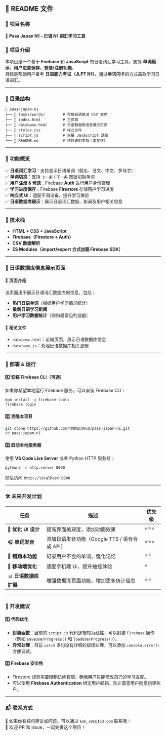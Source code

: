 ## **📌 README 文件**

### **📝 项目名称**  
🚀 **Pass Japan N1 - 日语 N1 词汇学习工具**  

### **📖 项目介绍**  
本项目是一个基于 **Firebase** 和 **JavaScript** 的日语词汇学习工具，支持 **单词展示、用户进度保存、登录/注册功能**。  
目标是帮助用户备考 **日语能力考试（JLPT N1）**，通过**单词闪卡**的方式高效学习日语词汇。  

---

### **📂 目录结构**  
```
📂 pass-japan-n1
├── 📁 tasks/words/        # 存放日语单词 CSV 文件
├── 📄 index.html          # 主页面
├── 📄 database.html       # 日语数据库信息展示页面
├── 📄 styles.css          # 样式文件
├── 📄 script.js           # 主要 JavaScript 逻辑
└── 📄 README.md           # 项目说明文档（本文件）
```

---

### **🎯 功能概览**
✅ **日语词汇学习**：支持显示日语单词（假名、日文、中文、罗马字）  
✅ **单词切换**：支持 `上一条` / `下一条` 按钮切换单词  
✅ **用户注册 & 登录**：Firebase **Auth** 进行用户身份管理  
✅ **学习进度保存**：Firebase **Firestore** 存储用户学习进度  
✅ **响应式 UI**：适配不同设备，提升学习体验  
✅ **日语数据库展示**：展示日语词汇数据、新闻及用户相关信息  

---

### **🚀 技术栈**
- **HTML + CSS + JavaScript**
- **Firebase（Firestore + Auth）**
- **CSV 数据解析**
- **ES Modules（import/export 方式加载 Firebase SDK）**

---

### **📄 日语数据库信息展示页面**
#### **📌 页面介绍**
该页面用于展示日语词汇数据库的信息，包括：
- **热门日语单词**（根据用户学习情况统计）
- **最新日语学习新闻**
- **用户学习数据统计**（例如最常见的错题）

#### **📄 相关文件**
- `database.html`：前端页面，展示日语数据库信息
- `database.js`：处理日语数据库相关逻辑

---

### **🔧 部署 & 运行**
#### **1️⃣ 安装 Firebase CLI（可选）**
如果你希望本地运行 Firebase 服务，可以安装 Firebase CLI：
```sh
npm install -g firebase-tools
firebase login
```

#### **2️⃣ 克隆本项目**
```sh
git clone https://github.com/你的GitHub/pass-japan-n1.git
cd pass-japan-n1
```

#### **3️⃣ 启动本地服务器**
使用 **VS Code Live Server** 或者 Python HTTP 服务器：
```sh
python3 -m http.server 8000
```
然后访问 `http://localhost:8000`

---

### **🛠 未来开发计划**
| 任务 | 描述 | 优先级 |
|------|------|------|
| 🎨 **优化 UI 设计** | 提高界面美观度，添加动画效果 | ⭐⭐⭐ |
| 🎧 **单词发音** | 添加日语发音功能（Google TTS / 语音合成 API） | ⭐⭐⭐ |
| 🎯 **错题本功能** | 记录用户不会的单词，强化记忆 | ⭐⭐ |
| 📱 **移动端优化** | 适配手机端 UI，提升触控体验 | ⭐ |
| 📊 **日语数据库扩展** | 增强数据库页面功能，增加更多统计信息 | ⭐⭐ |

---

### **🌟 开发建议**
#### **1️⃣ 代码优化**
- **封装函数**：目前的 `script.js` 代码逻辑较为线性，可以封装 `Firebase` 操作（例如 `saveUserProgress()` 和 `loadUserProgress()`）。  
- **异常处理**：目前 `catch` 语句没有详细的错误处理，可以添加 `console.error()` 方便调试。

#### **2️⃣ Firebase 安全性**
- Firestore 规则需要限制访问权限，确保用户只能修改自己的学习进度。
- 可以使用 **Firebase Authentication** 绑定用户邮箱，防止恶意用户随意创建账户。

---

### **📬 联系方式**
📧 如果你有任何建议或问题，可以通过 `kok_s0s@163.com` 联系我！  
💬 欢迎 PR 和 Issue，一起完善这个项目！
